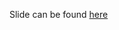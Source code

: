 Slide can be found [here](https://docs.google.com/presentation/d/1nMRLCCuZm_hf5sI83KPj-pita5xylNXgafuAH-EaM7M/edit#slide=id.gd57b5ac92_0_10)
